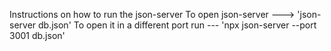 Instructions on how to run the json-server
To open json-server ---> 'json-server db.json'
To open it in a different port run --- 'npx json-server --port 3001 db.json'